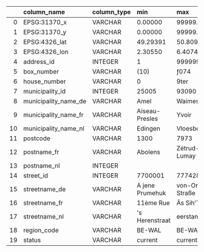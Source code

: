 
|     | column_name          | column_type | min             | max              | approx_unique | avg | std | q25 | q50 | q75 |   count | null_percentage |
| --: | :------------------- | :---------- | :-------------- | :--------------- | ------------: | :-- | :-- | :-- | :-- | :-- | ------: | --------------: |
|   0 | EPSG:31370_x         | VARCHAR     | 0.00000         | 99999.86600      |       1454702 |     |     |     |     |     | 1983855 |               0 |
|   1 | EPSG:31370_y         | VARCHAR     | 0.00000         | 99999.56200      |       1445719 |     |     |     |     |     | 1983855 |               0 |
|   2 | EPSG:4326_lat        | VARCHAR     | 49.29391        | 50.80916         |        110619 |     |     |     |     |     | 1983855 |               0 |
|   3 | EPSG:4326_lon        | VARCHAR     | 2.30550         | 6.40749          |        285037 |     |     |     |     |     | 1983855 |               0 |
|   4 | address_id           | INTEGER     | 1               | 999999           |       1973905 |     |     |     |     |     | 1983855 |               0 |
|   5 | box_number           | VARCHAR     | (10)            | ƒ074             |          8833 |     |     |     |     |     | 1983855 |           79.09 |
|   6 | house_number         | VARCHAR     | 0               | 9ter             |         10114 |     |     |     |     |     | 1983855 |               0 |
|   7 | municipality_id      | INTEGER     | 25005           | 93090            |           261 |     |     |     |     |     | 1983855 |               0 |
|   8 | municipality_name_de | VARCHAR     | Amel            | Waimes           |            11 |     |     |     |     |     | 1983855 |           97.19 |
|   9 | municipality_name_fr | VARCHAR     | Aiseau-Presles  | Yvoir            |           264 |     |     |     |     |     | 1983855 |               0 |
|  10 | municipality_name_nl | VARCHAR     | Edingen         | Vloesberg        |             4 |     |     |     |     |     | 1983855 |            97.6 |
|  11 | postcode             | VARCHAR     | 1300            | 7973             |           607 |     |     |     |     |     | 1983855 |               0 |
|  12 | postname_fr          | VARCHAR     | Abolens         | Zétrud-Lumay     |          1803 |     |     |     |     |     | 1983855 |            2.28 |
|  13 | postname_nl          | INTEGER     |                 |                  |             0 |     |     |     |     |     | 1983855 |             100 |
|  14 | street_id            | INTEGER     | 7700001         | 7774283          |         58641 |     |     |     |     |     | 1983855 |               0 |
|  15 | streetname_de        | VARCHAR     | A jene Prumehuk | von-Orley-Straße |          1402 |     |     |     |     |     | 1983855 |           97.72 |
|  16 | streetname_fr        | VARCHAR     | 11ème Rue       | Âs Sih'Tiyou     |         37653 |     |     |     |     |     | 1983855 |            1.73 |
|  17 | streetname_nl        | VARCHAR     | 's Herenstraat  | eerstandstraat   |          1097 |     |     |     |     |     | 1983855 |            97.6 |
|  18 | region_code          | VARCHAR     | BE-WAL          | BE-WAL           |             1 |     |     |     |     |     | 1983855 |               0 |
|  19 | status               | VARCHAR     | current         | current          |             1 |     |     |     |     |     | 1983855 |               0 |

